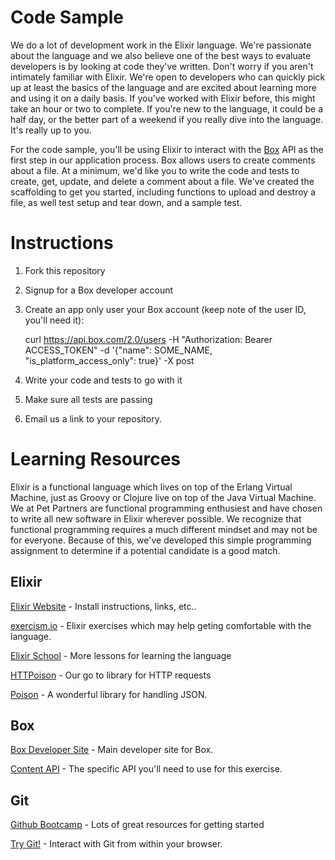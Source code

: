 # Code Sample
We do a lot of development work in the Elixir language.  We're passionate about the language and we also believe one of the best ways to evaluate developers is by looking at code they've written.  Don't worry if you aren't intimately familiar with Elixir.  We're open to developers who can quickly pick up at least the basics of the language and are excited about learning more and using it on a daily basis.  If you've worked with Elixir before, this might take an hour or two to complete.  If you're new to the language, it could be a half day, or the better part of a weekend if you really dive into the language.  It's really up to you.

For the code sample, you'll be using Elixir to interact with the [Box](https://www.box.com) API as the first step in our application process. Box allows users to create comments about a file.  At a minimum, we'd like you to write the code and tests to create, get, update, and delete a comment about a file.  We've created the scaffolding to get you started, including functions to upload and destroy a file, as well test setup and tear down, and a sample test.

# Instructions

1) Fork this repository

2) Signup for a Box developer account

3) Create an app only user your Box account (keep note of the user ID, you'll need it):
    
    curl https://api.box.com/2.0/users -H "Authorization: Bearer ACCESS_TOKEN" -d '{"name": SOME_NAME, "is_platform_access_only": true}' -X post

4) Write your code and tests to go with it

4) Make sure all tests are passing

5) Email us a link to your repository. 

# Learning Resources
Elixir is a functional language which lives on top of the Erlang Virtual Machine, just as Groovy or Clojure live on top of the Java Virtual Machine.  We at Pet Partners are functional programming enthusiest and have chosen to write all new software in Elixir wherever possible.  We recognize that functional programming requires a much different mindset and may not be for everyone.  Because of this, we've developed this simple programming assignment to determine if a potential candidate is a good match.

## Elixir
[Elixir Website](http://elixir-lang.org) - Install instructions, links, etc..

[exercism.io](http://exercism.io/languages/elixir) - Elixir exercises which may help geting comfortable with the language.

[Elixir School](https://elixirschool.com) - More lessons for learning the language

[HTTPoison](https://github.com/edgurgel/httpoison) - Our go to library for HTTP requests

[Poison](https://github.com/devinus/poison) - A wonderful library for handling JSON.

## Box
[Box Developer Site](https://developers.box.com) - Main developer site for Box.

[Content API](https://box-content.readme.io/reference) - The specific API you'll need to use for this exercise.

## Git
[Github Bootcamp](https://help.github.com/categories/bootcamp/) - Lots of great resources for getting started

[Try Git!](https://try.github.io) - Interact with Git from within your browser.
